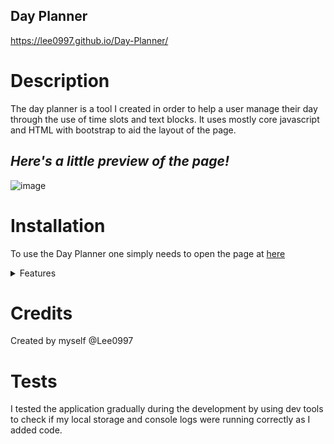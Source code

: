 ## Day Planner

https://lee0997.github.io/Day-Planner/

# Description

The day planner is a tool I created in order to help a user manage their day through the use of time slots and text blocks. It uses mostly core javascript and HTML with bootstrap to aid the layout of the page. 

## _Here's a little preview of the page!_
![image](https://user-images.githubusercontent.com/84280851/156583773-9b8a01c5-02e9-4748-bc0b-936f3cdcd4b1.png)


# Installation

To use the Day Planner one simply needs to open the page at [here](https://lee0997.github.io/Day-Planner/) 

<details> 
<summary>
  <heading> Features </heading>
</summary>
  
  <ul>
    <li> Clock </li>
    <li> Save </li> 
    <li> Clear all </li>
    <li> Task storage </li>
  </ul>  
</details>

# Credits

Created by myself @Lee0997
  
# Tests

I tested the application gradually during the development by using dev tools to check if my local storage and console logs were running correctly as I added code.
